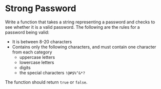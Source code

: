 # Strong Password

Write a function that takes a string representing a password and checks to see whether it is a valid password. The following are the rules for a password being valid:

- It is between 8-20 characters
- Contains only the following characters, and must contain one character from each category
  - uppercase letters
  - lowercase letters
  - digits
  - the special characters `!@#$%^&*?`

The function should return `true` or `false`.
